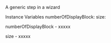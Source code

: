A generic step in a wizardInstance Variables	numberOfDisplayBlock:		<Object>	size:		<Object>numberOfDisplayBlock	- xxxxxsize	- xxxxx